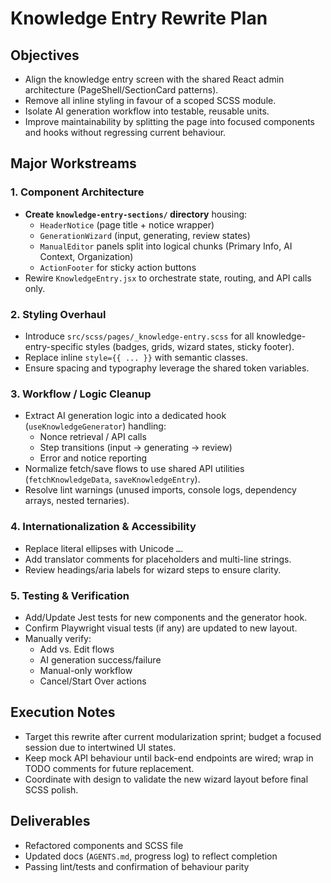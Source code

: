 # Knowledge Entry Rewrite Plan

## Objectives
- Align the knowledge entry screen with the shared React admin architecture (PageShell/SectionCard patterns).
- Remove all inline styling in favour of a scoped SCSS module.
- Isolate AI generation workflow into testable, reusable units.
- Improve maintainability by splitting the page into focused components and hooks without regressing current behaviour.

## Major Workstreams

### 1. Component Architecture
- **Create `knowledge-entry-sections/` directory** housing:
  - `HeaderNotice` (page title + notice wrapper)
  - `GenerationWizard` (input, generating, review states)
  - `ManualEditor` panels split into logical chunks (Primary Info, AI Context, Organization)
  - `ActionFooter` for sticky action buttons
- Rewire `KnowledgeEntry.jsx` to orchestrate state, routing, and API calls only.

### 2. Styling Overhaul
- Introduce `src/scss/pages/_knowledge-entry.scss` for all knowledge-entry-specific styles (badges, grids, wizard states, sticky footer).
- Replace inline `style={{ ... }}` with semantic classes.
- Ensure spacing and typography leverage the shared token variables.

### 3. Workflow / Logic Cleanup
- Extract AI generation logic into a dedicated hook (`useKnowledgeGenerator`) handling:
  - Nonce retrieval / API calls
  - Step transitions (input → generating → review)
  - Error and notice reporting
- Normalize fetch/save flows to use shared API utilities (`fetchKnowledgeData`, `saveKnowledgeEntry`).
- Resolve lint warnings (unused imports, console logs, dependency arrays, nested ternaries).

### 4. Internationalization & Accessibility
- Replace literal ellipses with Unicode `…`.
- Add translator comments for placeholders and multi-line strings.
- Review headings/aria labels for wizard steps to ensure clarity.

### 5. Testing & Verification
- Add/Update Jest tests for new components and the generator hook.
- Confirm Playwright visual tests (if any) are updated to new layout.
- Manually verify:
  - Add vs. Edit flows
  - AI generation success/failure
  - Manual-only workflow
  - Cancel/Start Over actions

## Execution Notes
- Target this rewrite after current modularization sprint; budget a focused session due to intertwined UI states.
- Keep mock API behaviour until back-end endpoints are wired; wrap in TODO comments for future replacement.
- Coordinate with design to validate the new wizard layout before final SCSS polish.

## Deliverables
- Refactored components and SCSS file
- Updated docs (`AGENTS.md`, progress log) to reflect completion
- Passing lint/tests and confirmation of behaviour parity
